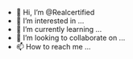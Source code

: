 - 👋 Hi, I’m @Realcertified
- 👀 I’m interested in ...
- 🌱 I’m currently learning ...
- 💞️ I’m looking to collaborate on ...
- 📫 How to reach me ...

<!---
Realcertified/Realcertified is a ✨ special ✨ repository because its `README.md` (this file) appears on your GitHub profile.
You can click the Preview link to take a look at your changes.
--->
